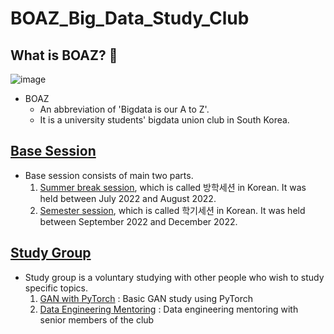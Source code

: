 # BOAZ_Big_Data_Study_Club

## What is BOAZ? 🐘

![image](https://user-images.githubusercontent.com/108987773/209042994-b6177dae-2f2b-479f-a870-8be6b22191fe.png)

- BOAZ
  - An abbreviation of 'Bigdata is our A to Z'.
  - It is a university students' bigdata union club in South Korea.

## [Base Session][link]

- Base session consists of main two parts.
  1. [Summer break session][link1], which is called 방학세션 in Korean. It was held between July 2022 and August 2022.
  2. [Semester session][link2], which is called 학기세션 in Korean. It was held between September 2022 and December 2022.
  
  
## [Study Group][link3]

- Study group is a voluntary studying with other people who wish to study specific topics.
  1. [GAN with PyTorch][link4] : Basic GAN study using PyTorch
  2. [Data Engineering Mentoring][link5] : Data engineering mentoring with senior members of the club



[link]: https://github.com/jeewonkimm2/BOAZ_Big_Data_Study_Club/tree/main/BaseSession
[link1]: https://github.com/jeewonkimm2/BOAZ_Big_Data_Study_Club/tree/main/BaseSession/%EB%B0%A9%ED%95%99%EC%84%B8%EC%85%98
[link2]: https://github.com/jeewonkimm2/BOAZ_Big_Data_Study_Club/tree/main/BaseSession/%ED%95%99%EA%B8%B0%EC%84%B8%EC%85%98
[link3]: https://github.com/jeewonkimm2/BOAZ_Big_Data_Study_Club/tree/main/StudyGroup
[link4]: https://github.com/jeewonkimm2/BOAZ_Big_Data_Study_Club/tree/main/StudyGroup/GAN_study
[link5]: https://github.com/jeewonkimm2/BOAZ_Big_Data_Study_Club/tree/main/StudyGroup/Mentoring_DataEngineering

